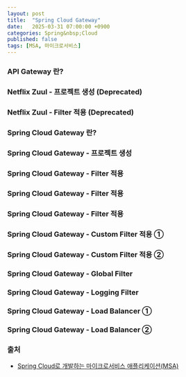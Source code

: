 ```yaml
---
layout: post
title:  "Spring Cloud Gateway"
date:   2025-03-31 07:00:00 +0900
categories: Spring&nbsp;Cloud
published: false
tags: [MSA, 마이크로서비스]
---
```


### API Gateway 란?

### Netflix Zuul - 프로젝트 생성 (Deprecated)

### Netflix Zuul - Filter 적용 (Deprecated)

### Spring Cloud Gateway 란?

### Spring Cloud Gateway - 프로젝트 생성

### Spring Cloud Gateway - Filter 적용

### Spring Cloud Gateway - Filter 적용

### Spring Cloud Gateway - Filter 적용

### Spring Cloud Gateway - Custom Filter 적용 ➀

### Spring Cloud Gateway - Custom Filter 적용 ➁

### Spring Cloud Gateway - Global Filter

### Spring Cloud Gateway - Logging Filter

### Spring Cloud Gateway - Load Balancer ➀

### Spring Cloud Gateway - Load Balancer ➁

### 출처

- [Spring Cloud로 개발하는 마이크로서비스 애플리케이션(MSA)](https://www.inflearn.com/course/%EC%8A%A4%ED%94%84%EB%A7%81-%ED%81%B4%EB%9D%BC%EC%9A%B0%EB%93%9C-%EB%A7%88%EC%9D%B4%ED%81%AC%EB%A1%9C%EC%84%9C%EB%B9%84%EC%8A%A4)